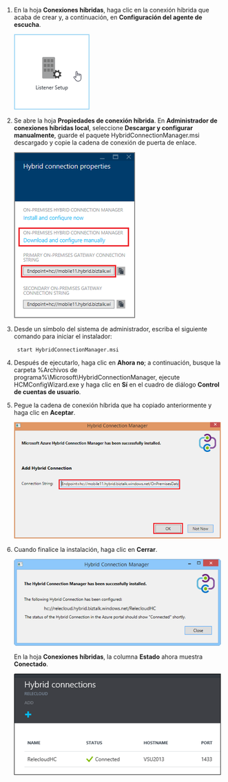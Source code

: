 
1. En la hoja **Conexiones híbridas**, haga clic en la conexión híbrida que acaba de crear y, a continuación, en **Configuración del agente de escucha**.
	
	![Click Listener Setup](./media/app-service-hybrid-connections-manager-install/D04ClickListenerSetup.png)
	
4. Se abre la hoja **Propiedades de conexión híbrida**. En **Administrador de conexiones híbridas local**, seleccione **Descargar y configurar manualmente**, guarde el paquete HybridConnectionManager.msi descargado y copie la cadena de conexión de puerta de enlace.
	
	![Click here to install](./media/app-service-hybrid-connections-manager-install/D05ClickToInstallHCM.png)
	
5. Desde un símbolo del sistema de administrador, escriba el siguiente comando para iniciar el instalador:

		start HybridConnectionManager.msi
 
7. Después de ejecutarlo, haga clic en **Ahora no**; a continuación, busque la carpeta %Archivos de programa%\\Microsoft\\HybridConnectionManager, ejecute HCMConfigWizard.exe y haga clic en **Sí** en el cuadro de diálogo **Control de cuentas de usuario**.
		
7. Pegue la cadena de conexión híbrida que ha copiado anteriormente y haga clic en **Aceptar**.
	
	![Instalación](./media/app-service-hybrid-connections-manager-install/D08aHCMInstallManual.png)
	
8. Cuando finalice la instalación, haga clic en **Cerrar**.
	
	![Click Close](./media/app-service-hybrid-connections-manager-install/D09HCMInstallComplete.png)
	
	En la hoja **Conexiones híbridas**, la columna **Estado** ahora muestra **Conectado**.
	
	![Connected Status](./media/app-service-hybrid-connections-manager-install/D10HCStatusConnected.png)

<!---HONumber=Oct15_HO3-->